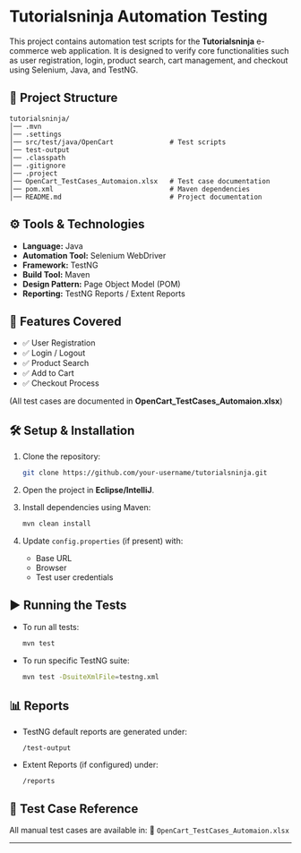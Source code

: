 
# Tutorialsninja Automation Testing

This project contains automation test scripts for the **Tutorialsninja** e-commerce web application. It is designed to verify core functionalities such as user registration, login, product search, cart management, and checkout using Selenium, Java, and TestNG.

## 📂 Project Structure

```
tutorialsninja/
│── .mvn
│── .settings
│── src/test/java/OpenCart              # Test scripts
│── test-output
│── .classpath
│── .gitignore
│── .project
│── OpenCart_TestCases_Automaion.xlsx   # Test case documentation
│── pom.xml                             # Maven dependencies
│── README.md                           # Project documentation
```

## ⚙️ Tools & Technologies

* **Language:** Java
* **Automation Tool:** Selenium WebDriver
* **Framework:** TestNG
* **Build Tool:** Maven
* **Design Pattern:** Page Object Model (POM)
* **Reporting:** TestNG Reports / Extent Reports

## 🚀 Features Covered

* ✅ User Registration
* ✅ Login / Logout
* ✅ Product Search
* ✅ Add to Cart
* ✅ Checkout Process

(All test cases are documented in **OpenCart\_TestCases\_Automaion.xlsx**)

## 🛠️ Setup & Installation

1. Clone the repository:

   ```bash
   git clone https://github.com/your-username/tutorialsninja.git
   ```
2. Open the project in **Eclipse/IntelliJ**.
3. Install dependencies using Maven:

   ```bash
   mvn clean install
   ```
4. Update `config.properties` (if present) with:

   * Base URL
   * Browser
   * Test user credentials

## ▶️ Running the Tests

* To run all tests:

  ```bash
  mvn test
  ```
* To run specific TestNG suite:

  ```bash
  mvn test -DsuiteXmlFile=testng.xml
  ```

## 📊 Reports

* TestNG default reports are generated under:

  ```
  /test-output
  ```
* Extent Reports (if configured) under:

  ```
  /reports
  ```

## 📌 Test Case Reference

All manual test cases are available in:
📄 `OpenCart_TestCases_Automaion.xlsx`

---
